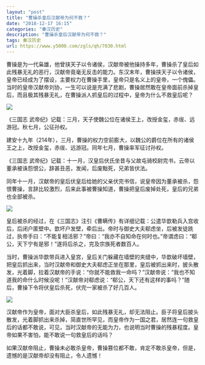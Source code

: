 ```yaml
---
layout: "post"
title: "曹操杀皇后汉献帝为何不救？"
date: "2018-12-17 16:15"
categories: "秦汉历史"
description: "曹操杀皇后汉献帝为何不救？"
tags: 秦汉历史
url: https://www.y5000.com/zgls/qh/7030.html
---
```






曹操是为一代枭雄，他曾挟天子以令诸侯，汉献帝被他操持多年，曹操杀了皇后如此残暴无礼的恶行，汉献帝竟毫无反击的能力。东汉末年，曹操挟天子以令诸侯，皇帝已经成为了摆设，主要权力在曹操手里，皇帝只是名义上的皇帝，一个傀儡。当时的皇帝汉献帝刘协，一生可以说是充满了悲剧，曹操居然敢在皇帝面前杀掉皇后，而且极其残暴无礼，在曹操派人抓皇后的过程中，皇帝为什么不救皇后呢？

![](https://img.y5000.com/uploads/allimg/161212/14134U159-0.jpg)

《三国志 武帝纪》记载：三月，天子使魏公位在诸侯王上，改授金玺，赤绂、远游冠。秋七月，公征孙权。

建安十九年（214年），三月，曹操的权力空前膨大，以魏公的爵位在所有的诸侯王之上，改授金玺，赤绂、远游冠。同年七月，曹操率军征讨孙权。

《三国志 武帝纪》记载：十一月，汉皇后伏氏坐昔与父故屯骑校尉完书，云帝以董承被诛怨恨公，辞甚丑恶，发闻，后废黜死，兄弟皆伏法。

同年十一月，汉献帝的皇后伏皇后给她的父亲伏完书信，说皇帝因为董承被杀，怨恨曹操，言辞比较激烈，后来此事被曹操知道，曹操把皇后废掉处死，皇后的兄弟也全部被杀。

![](https://img.y5000.com/uploads/allimg/161212/14134S411-1.jpg)

皇后被杀的经过，在《三国志》注引《曹瞒传》有详细记载：公遣华歆勒兵入宫收后，后闭户匿壁中。歆坏户发壁，牵后出。帝时与御史大夫郗虑坐，后被发徒跣过，执帝手曰：“不能复相活邪？”帝曰：“我亦不自知命在何时也。”帝谓虑曰：“郗公，天下宁有是邪！”遂将后杀之，完及宗族死者数百人。

当时，曹操派华歆带兵进入皇宫，皇后关门躲藏在墙壁的夹缝中，华歆破坏墙壁，把皇后抓出来，当时汉献帝和御史大夫郗虑正坐在那里，皇后被抓出来时，披头散发，光着脚，拉着汉献帝的手说：“你就不能救我一命吗？”汉献帝说：“我也不知道我的命什么时候没呢！”汉献帝对郗虑说：“郗公，天下还有这样的事吗？”随后，曹操下令将伏皇后杀死，伏完一家被杀了好几百人。

![](https://img.y5000.com/uploads/allimg/161212/14134WX7-2.jpg)

汉献帝作为皇帝，面对大臣杀皇后，如此残暴无礼，却无法阻止。臣子将皇后披头散发，光着脚抓出来杀掉，简直世所罕见，而皇帝作为一国之君，居然连一句救皇后的话都不敢说，可见，当时汉献帝的无能为力，也说明当时曹操的残暴程度。皇帝如果不害怕，能不敢说一句救皇后的话吗？

如果汉献帝阻止，曹操未必敢杀皇帝，曹操篡位都不敢，肯定不敢杀皇帝，但是，遗憾的是汉献帝却没有阻止，令人遗憾！
